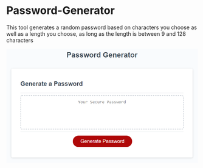 # Password-Generator
This tool generates a random password based on characters you choose as well as a length you choose, as long as the length is between 9 and 128 characters

![alt text](assets/screenshot.png)
